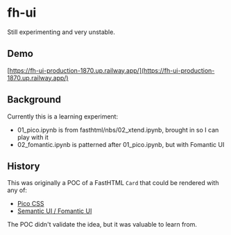 # fh-ui

Still experimenting and very unstable.

## Demo

[https://fh-ui-production-1870.up.railway.app/](https://fh-ui-production-1870.up.railway.app/)

## Background

Currently this is a learning experiment:

* 01_pico.ipynb is from fasthtml/nbs/02_xtend.ipynb, brought in so I can play with it
* 02_fomantic.ipynb is patterned after 01_pico.ipynb, but with Fomantic UI

## History

This was originally a POC of a FastHTML `Card` that could be rendered with any of:

* [Pico CSS](https://picocss.com/docs/card)
* [Semantic UI / Fomantic UI](https://fomantic-ui.com/views/card.html)

The POC didn't validate the idea, but it was valuable to learn from.
